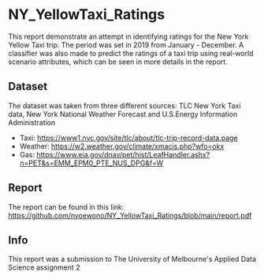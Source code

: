 # NY_YellowTaxi_Ratings

This report demonstrate an attempt in identifying ratings for the New York Yellow Taxi trip. The period was set in 2019 from January - December. A classifier was also made to predict the ratings of a taxi trip using real-world scenario attributes, which can be seen in more details in the report. 

## Dataset

The dataset was taken from three different sources: TLC New York Taxi data, New York National Weather Forecast and U.S.Energy Information Administration

* Taxi: https://www1.nyc.gov/site/tlc/about/tlc-trip-record-data.page
* Weather: https://w2.weather.gov/climate/xmacis.php?wfo=okx
* Gas: https://www.eia.gov/dnav/pet/hist/LeafHandler.ashx?n=PET&s=EMM_EPM0_PTE_NUS_DPG&f=W

## Report

The report can be found in this link: https://github.com/nyoewono/NY_YellowTaxi_Ratings/blob/main/report.pdf

## Info

This report was a submission to The University of Melbourne's Applied Data Science assignment 2
